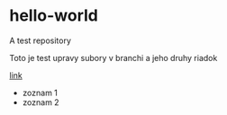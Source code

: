 # hello-world
A test repository

Toto je test upravy subory v branchi
a jeho druhy riadok

[link](http://link.com)

* zoznam 1
* zoznam 2
